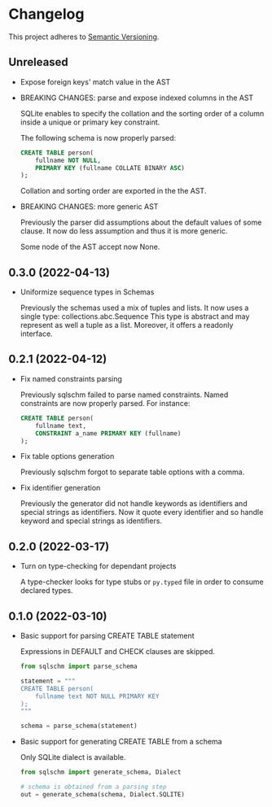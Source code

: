 # Changelog

This project adheres to [Semantic Versioning][semver].

## Unreleased

-   Expose foreign keys' match value in the AST

-   BREAKING CHANGES: parse and expose indexed columns in the AST

    SQLite enables to specify the collation and the sorting order
    of a column inside a unique or primary key constraint.

    The following schema is now properly parsed:

    ```sql
    CREATE TABLE person(
        fullname NOT NULL,
        PRIMARY KEY (fullname COLLATE BINARY ASC)
    );
    ```

    Collation and sorting order are exported in the the AST.

-   BREAKING CHANGES: more generic AST

    Previously the parser did assumptions about the default values of
    some clause. It now do less assumption and thus it is more generic.

    Some node of the AST accept now None.

## 0.3.0 (2022-04-13)

-   Uniformize sequence types in Schemas

    Previously the schemas used a mix of tuples and lists.
    It now uses a single type: collections.abc.Sequence
    This type is abstract and may represent as well a tuple as a list.
    Moreover, it offers a readonly interface.

## 0.2.1 (2022-04-12)

-   Fix named constraints parsing

    Previously sqlschm failed to parse named constraints.
    Named constraints are now properly parsed. For instance:

    ```sql
    CREATE TABLE person(
        fullname text,
        CONSTRAINT a_name PRIMARY KEY (fullname)
    );
    ```

-   Fix table options generation

    Previously sqlschm forgot to separate table options with a comma.

-   Fix identifier generation

    Previously the generator did not handle keywords as identifiers and
    special strings as identifiers.
    Now it quote every identifier and so handle keyword and special strings
    as identifiers.

## 0.2.0 (2022-03-17)

-   Turn on type-checking for dependant projects

    A type-checker looks for type stubs or `py.typed` file
    in order to consume declared types.

## 0.1.0 (2022-03-10)

-   Basic support for parsing CREATE TABLE statement

    Expressions in DEFAULT and CHECK clauses are skipped.

    ```py
    from sqlschm import parse_schema

    statement = """
    CREATE TABLE person(
        fullname text NOT NULL PRIMARY KEY
    );
    """

    schema = parse_schema(statement)
    ```

-   Basic support for generating CREATE TABLE from a schema

    Only SQLite dialect is available.

    ```py
    from sqlschm import generate_schema, Dialect

    # schema is obtained from a parsing step
    out = generate_schema(schema, Dialect.SQLITE)
    ```

[semver]: https://semver.org/spec/v2.0.0.html